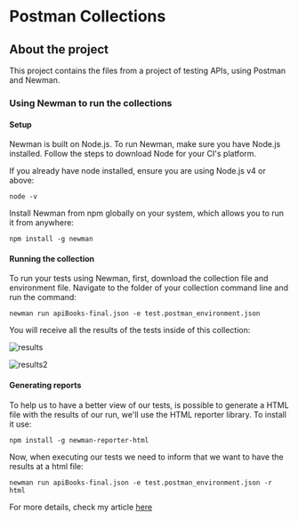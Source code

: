 # Postman Collections 

## About the project 

This project contains the files from a project of testing APIs, using Postman and Newman. 

### Using Newman to run the collections

#### Setup
Newman is built on Node.js. To run Newman, make sure you have Node.js installed. Follow the steps to download Node for your CI's platform.

If you already have node installed, ensure you are using Node.js v4 or above:

```
node -v
```

Install Newman from npm globally on your system, which allows you to run it from anywhere:

```
npm install -g newman
```

#### Running the collection

To run your tests using Newman, first, download the collection file and environment file. Navigate to the folder of your collection command line and run the command:

```
newman run apiBooks-final.json -e test.postman_environment.json
```
You will receive all the results of the tests inside of this collection:

![results](https://res.cloudinary.com/practicaldev/image/fetch/s--PCU0FNyL--/c_limit%2Cf_auto%2Cfl_progressive%2Cq_auto%2Cw_800/https://dev-to-uploads.s3.amazonaws.com/uploads/articles/ro03ktjme2q5obmcfqg7.png)

![results2](https://res.cloudinary.com/practicaldev/image/fetch/s--PuHRFgVi--/c_limit%2Cf_auto%2Cfl_progressive%2Cq_auto%2Cw_800/https://dev-to-uploads.s3.amazonaws.com/uploads/articles/310vuiksoh47t0rw2q7e.png)


#### Generating reports

To help us to have a better view of our tests, is possible to generate a HTML file with the results of our run, we'll use the HTML reporter library. To install it use:

```
npm install -g newman-reporter-html

```

Now, when executing our tests we need to inform that we want to have the results at a html file:

```
newman run apiBooks-final.json -e test.postman_environment.json -r html

```
For more details, check my article [here](https://dev.to/m4rri4nne/boost-your-experience-with-postman-part-ii-5cde)
